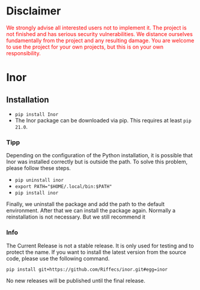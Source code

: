 # Disclaimer
<span style="color: red">
 We strongly advise all interested users not to implement it. The project is not finished and has serious security vulnerabilities. We distance ourselves fundamentally from the project and any resulting damage. You are welcome to use the project for your own projects, but this is on your own responsibility. 
</span>

# Inor

## Installation
- ```pip install Inor```
- The Inor package can be downloaded via pip. This requires at least ``pip 21.0``.
### Tipp
Depending on the configuration of the Python installation, it is possible that Inor was installed correctly but is outside the path. To solve this problem, please follow these steps.

- ```pip uninstall inor```
- ```export PATH="$HOME/.local/bin:$PATH"```
- ```pip install inor```

Finally, we uninstall the package and add the path to the default environment. After that we can install the package again. Normally a reinstallation is not necessary. But we still recommend it


### Info
The Current Release is not a stable release. It is only used for testing and to protect the name.
If you want to install the latest version from the source code, please use the following command.
```
pip install git+https://github.com/Riffecs/inor.git#egg=inor
```
No new releases will be published until the final release.
